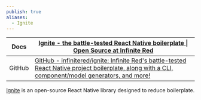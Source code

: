 ```yaml
---
publish: true
aliases:
  - Ignite
---
```


| Docs   | [Ignite - the battle-tested React Native boilerplate \| Open Source at Infinite Red](https://docs.infinite.red/ignite-cli/)                                                                  |
| ------ | -------------------------------------------------------------------------------------------------------------------------------------------------------------------------------------------- |
| GitHub | [GitHub - infinitered/ignite: Infinite Red's battle-tested React Native project boilerplate, along with a CLI, component/model generators, and more!](https://github.com/infinitered/ignite) |


[Ignite](https://docs.infinite.red/ignite-cli/) is an open-source React Native library designed to reduce boilerplate.

 